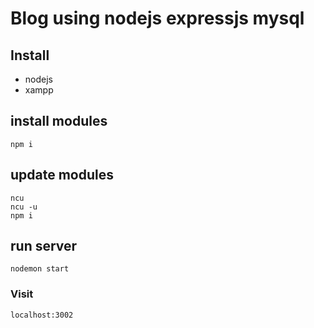 # Blog using nodejs expressjs mysql




## Install 
- nodejs
- xampp

## install modules

``
npm i
``
## update modules

````
ncu
ncu -u
npm i
````

## run server

``
nodemon start
``

### Visit 

``localhost:3002``
